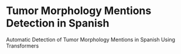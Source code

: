 # Tumor Morphology Mentions Detection in Spanish
Automatic Detection of Tumor Morphology Mentions in Spanish Using Transformers
